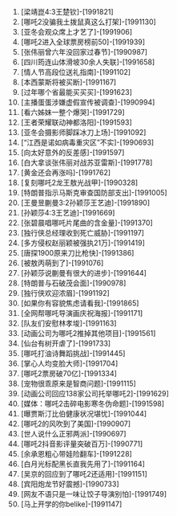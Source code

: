 
1. [梁靖崑4:3王楚钦]-[1991821]
1. [哪吒2没骗我土拨鼠真这么打架]-[1991130]
1. [亚冬会观众席上才艺了]-[1991906]
1. [哪吒2进入全球票房榜前50]-[1991939]
1. [张伟丽曾六年没回家过春节]-[1990987]
1. [四川筠连山体滑坡30余人失联]-[1991658]
1. [情人节高段位送礼指南]-[1991102]
1. [本西蒙斯将被买断]-[1991167]
1. [过年哪个省最能买买买]-[1991623]
1. [主播蛋蛋涉嫌虚假宣传被调查]-[1990994]
1. [看六姊妹一整个爆哭]-[1991729]
1. [王者荣耀联动神都洛阳]-[1991593]
1. [亚冬会摄影师脚踩冰刀上场]-[1991092]
1. [“江西是诺如病毒重灾区”不实]-[1990693]
1. [向太好意外的反差感]-[1991597]
1. [白大拿谈张伟丽对战苏亚雷斯]-[1991778]
1. [黄金还会再涨吗]-[1991762]
1. [复刻哪吒2龙王敖光战甲]-[1990328]
1. [特朗普指示马斯克审查国防部支出]-[1991005]
1. [王曼昱蒯曼3:2孙颖莎王艺迪]-[1991890]
1. [孙颖莎4:3王艺迪]-[1991669]
1. [张碧晨唱哪吒片尾曲的含金量]-[1991370]
1. [独行侠总经理收到死亡威胁]-[1991197]
1. [多方侵权赵丽颖被强执21万]-[1991419]
1. [唐探1900原来刀比枪快]-[1991386]
1. [被敖丙萌到了]-[1991076]
1. [孙颖莎说蒯曼有很大的进步]-[1991644]
1. [特朗普与石破茂会面]-[1990978]
1. [独行侠欢迎浓眉]-[1991192]
1. [如果你有容貌焦虑请看我]-[1991865]
1. [全网帮哪吒导演画庆祝海报]-[1991171]
1. [队友们安慰林孝埈]-[1991163]
1. [动画公司为哪吒2推掉其他项目]-[1991561]
1. [仙台有树开虐了]-[1991733]
1. [哪吒打油诗舞蹈挑战]-[1991445]
1. [掌心人均变脸大师]-[1991704]
1. [哪吒2票房破70亿]-[1991334]
1. [宠物很乖原来是智商问题]-[1991115]
1. [动画公司回应138家公司托举哪吒2]-[1991629]
1. [媒体：哪吒2击碎电影寒冬伪命题]-[1991598]
1. [曝贾斯汀比伯健康状况堪忧]-[1991044]
1. [哪吒2的风吹到了美国]-[1990907]
1. [世人说什么正邪两派]-[1990697]
1. [哪吒2抖音影评量突破百万]-[1990771]
1. [余承恩粗心带娃险翻车]-[1991228]
1. [白月光标配黑长直我先用了]-[1991164]
1. [吴京的回应到了哪吒2还适用]-[1991151]
1. [宾阳炮龙节好震撼]-[1990733]
1. [网友不语只是一味让饺子导演别怕]-[1991749]
1. [马上开学的你belike]-[1991147]